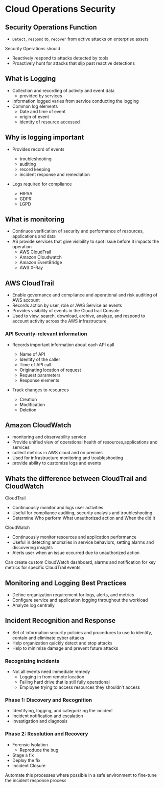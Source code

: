 # Cloud Operations Security

## Security Operations Function

- `Detect`, `respond` to, `recover` from active attacks on enterprise assets

Security Operations should
- Reactively respond to attacks detected by tools
- Proactively hunt for attacks that slip past reactive detections

## What is Logging

- Collection and recording of activity and event data
    - provided by services
- Information logged varies from service conducting the logging
- Common log elements
    - Date and time of event
    - origin of event
    - identity of resource accessed

## Why is logging important

- Provides record of events
    - troubleshooting
    - auditing
    - record keeping
    - incident response and remediation

- Logs required for compliance
    - HIPAA
    - GDPR
    - LGPD

## What is monitoring

- Continuos verification of security and performance of resources, applications and data
- AS provide services that give visibility to spot issue before it impacts the operation
    - AWS CloudTrail
    - Amazon Cloudwatch
    - Amazon EventBridge
    - AWS X-Ray

## AWS CloudTrail

- Enable governance and compliance and operational and risk auditing of AWS account
- Records action by user, role or AWS Service as events
- Provides visibility of events in the CloudTrail Console
- Used to view, search, download, archive, analyze, and respond to account activity across the AWS infrastructure

### API Security-relevant information

- Records important information about each API call
    - Name of API
    - Identity of the caller
    - Time of API call
    - Originating location of request
    - Request parameters
    - Response elements

- Track changes to resources
    - Creation
    - Modification
    - Deletion

## Amazon CloudWatch

- monitoring and observability service
- Provide unified view of operational health of resources,applications and services
- collect metrics in AWS cloud and on premies
- Used for infrastructure monitoring and troubleshooting
- provide ability to customize logs and events

## Whats the difference between CloudTrail and CloudWatch

CloudTrail
- Continuously monitor and logs user activities
- Useful for compliance auditing, security analysis and troubleshooting
- Determine Who perform What unauthorized action and When the did it

CloudWatch
- Continuously monitor resources and application performance
- Useful in detecting anomalies in service behaviors, setting alarms and discovering insights
- Alerts user when an issue occurred due to unauthorized action

Can create custom CloudWatch dashboard, alarms and notification for key metrics for specific CloudTrail events 

## Monitoring and Logging Best Practices

- Define organization requirement for logs, alerts, and metrics
- Configure service and application logging throughout the workload
- Analyze log centrally

## Incident Recognition and Response

- Set of information security policies and procedures to use to identify, contain and eliminate cyber attacks
- Help organization quickly detect and stop attacks
- Help to minimize damage and prevent future attacks

### Recognizing incidents

- Not all events need immediate remedy
    - Logging in from remote location
    - Failing hard drive that is still fully operational
    - Employee trying to access resources they shouldn't access

### Phase 1: Discovery and Recognition

- Identifying, logging, and categorizing the incident
- Incident notification and escalation
- Investigation and diagnosis

### Phase 2: Resolution and Recovery

- Forensic Isolation
    - Reproduce the bug
- Stage a fix
- Deploy the fix
- Incident Closure

Automate this processes where possible in a safe environment to fine-tune the incident response process

